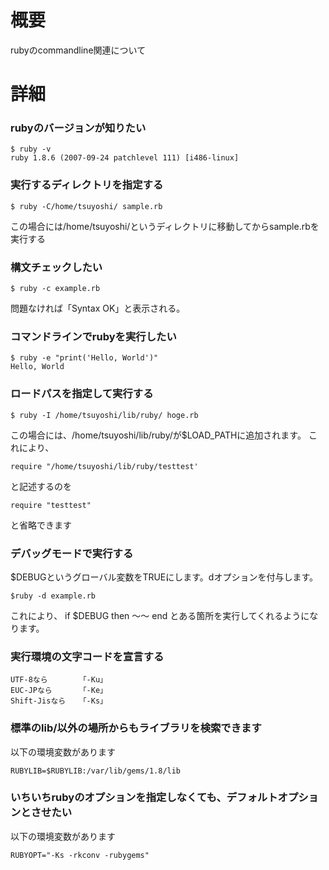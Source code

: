 # 概要
rubyのcommandline関連について

# 詳細
### rubyのバージョンが知りたい
```
$ ruby -v
ruby 1.8.6 (2007-09-24 patchlevel 111) [i486-linux]
```

### 実行するディレクトリを指定する
```
$ ruby -C/home/tsuyoshi/ sample.rb
```
この場合には/home/tsuyoshi/というディレクトリに移動してからsample.rbを実行する

### 構文チェックしたい
```
$ ruby -c example.rb
```
問題なければ「Syntax OK」と表示される。

### コマンドラインでrubyを実行したい
```
$ ruby -e "print('Hello, World')"
Hello, World
```

### ロードパスを指定して実行する
```
$ ruby -I /home/tsuyoshi/lib/ruby/ hoge.rb
```
この場合には、/home/tsuyoshi/lib/ruby/が$LOAD_PATHに追加されます。 これにより、

```
require "/home/tsuyoshi/lib/ruby/testtest'
```
と記述するのを

```
require "testtest"
```
と省略できます

### デバッグモードで実行する
$DEBUGというグローバル変数をTRUEにします。dオプションを付与します。
```
$ruby -d example.rb
```
これにより、 if $DEBUG then 〜〜 end とある箇所を実行してくれるようになります。

### 実行環境の文字コードを宣言する
```
UTF-8なら       「-Ku」
EUC-JPなら      「-Ke」
Shift-Jisなら   「-Ks」
```

### 標準のlib/以外の場所からもライブラリを検索できます
以下の環境変数があります
```
RUBYLIB=$RUBYLIB:/var/lib/gems/1.8/lib
```

### いちいちrubyのオプションを指定しなくても、デフォルトオプションとさせたい
以下の環境変数があります
```
RUBYOPT="-Ks -rkconv -rubygems"
```
